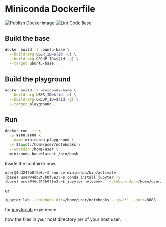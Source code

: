 # Miniconda Dockerfile

![Publish Docker image](https://github.com/techenthusiastsorg/docker-miniconda/workflows/Publish%20Docker%20image/badge.svg) ![Lint Code Base](https://github.com/techenthusiastsorg/docker-miniconda/workflows/Lint%20Code%20Base/badge.svg)


## Build the base

```bash
docker build -t ubuntu-base \
  --build-arg USER_ID=$(id -u) \
  --build-arg GROUP_ID=$(id -g) \
  --target ubuntu-base .
```

## Build the playground

```bash
docker build -t miniconda-base \
  --build-arg USER_ID=$(id -u) \
  --build-arg GROUP_ID=$(id -g) \
  --target playground .
```

## Run

```bash
docker run -it \
  -p 8888:8888 \
  --name miniconda-playground \
  -v $(pwd):/home/user/notebooks \
  --workdir /home/user \
  miniconda-base:latest /bin/bash
```

Inside the container now:

```bash
user@4dd247b0f5e3:~$ source miniconda/bin/activate
(base) user@4dd247b0f5e3:~$ conda install jupyter -y
(base) user@4dd247b0f5e3:~$ jupyter notebook --notebook-dir=/home/user/notebooks --ip='*' --port=8888 --no-browser
```
or
```bash
jupyter lab --notebook-dir=/home/user/notebooks --ip='*' --port=8888 --no-browser
```
for [jupyterlab](https://jupyterlab.readthedocs.io/en/latest/getting_started/starting.html) experience


now the files in your host directory are of your host user.

